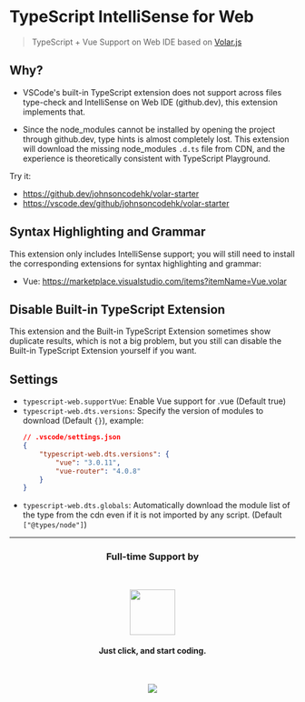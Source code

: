 # TypeScript IntelliSense for Web

> TypeScript + Vue Support on Web IDE based on [Volar.js](https://volarjs.github.io/)

## Why?

- VSCode's built-in TypeScript extension does not support across files type-check and IntelliSense on Web IDE (github.dev), this extension implements that.

- Since the node_modules cannot be installed by opening the project through github.dev, type hints is almost completely lost. This extension will download the missing node_modules `.d.ts` file from CDN, and the experience is theoretically consistent with TypeScript Playground.

Try it:

- https://github.dev/johnsoncodehk/volar-starter
- https://vscode.dev/github/johnsoncodehk/volar-starter

## Syntax Highlighting and Grammar

This extension only includes IntelliSense support; you will still need to install the corresponding extensions for syntax highlighting and grammar:

- Vue: https://marketplace.visualstudio.com/items?itemName=Vue.volar

## Disable Built-in TypeScript Extension

This extension and the Built-in TypeScript Extension sometimes show duplicate results, which is not a big problem, but you still can disable the Built-in TypeScript Extension yourself if you want.

## Settings

- `typescript-web.supportVue`: Enable Vue support for .vue (Default true)
- `typescript-web.dts.versions`: Specify the version of modules to download (Default `{}`), example:
    ```json
    // .vscode/settings.json
    {
        "typescript-web.dts.versions": {
            "vue": "3.0.11",
            "vue-router": "4.0.8"
        }
    }
    ```
- `typescript-web.dts.globals`: Automatically download the module list of the type from the cdn even if it is not imported by any script. (Default `["@types/node"]`)

---

<h3 align="center">Full-time Support by</h3>
<br />

<p align="center">
	<span>
		<a href="https://stackblitz.com/"><img src="https://raw.githubusercontent.com/johnsoncodehk/volar/HEAD/.github/sponsors/StackBlitz.png" height="80" /></a>
		<h4 align="center">Just click, and start coding.</h4>
	</span>
</p>
<br />

<p align="center">
  <a href="https://cdn.jsdelivr.net/gh/johnsoncodehk/sponsors/sponsors.svg">
    <img src="https://cdn.jsdelivr.net/gh/johnsoncodehk/sponsors/sponsors.png"/>
  </a>
</p>
